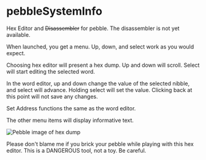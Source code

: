 pebbleSystemInfo
================

Hex Editor and ~~Disassembler~~ for pebble.  The disassembler is not yet available.

When launched, you get a menu.  Up, down, and select work as you would expect.

Choosing hex editor will present a hex dump.  Up and down will scroll.  Select will start editing the selected word.

In the word editor, up and down change the value of the selected nibble, and select will advance.  Holding select will set the value.  Clicking back at this point will not save any changes.

Set Address functions the same as the word editor.

The other menu items will display informative text.

![Pebble image of hex dump](https://raw.github.com/rigel314/pebbleSystemInfo/master/src/hexdump.png)


Please don't blame me if you brick your pebble while playing with this hex editor.  This is a DANGEROUS tool, not a toy.  Be careful.
